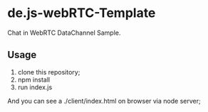 # de.js-webRTC-Template
Chat in WebRTC DataChannel Sample.

## Usage
1. clone this repository;
2. npm install
3. run index.js

And you can see a ./client/index.html on browser via node server;
